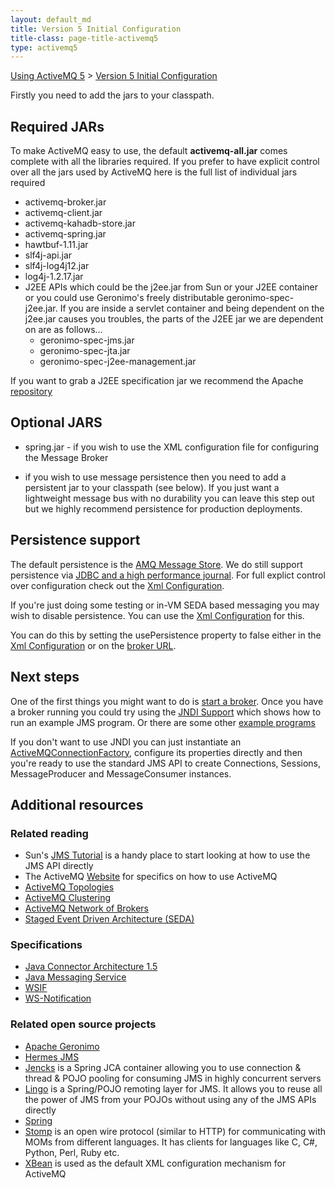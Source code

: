 ```yaml
---
layout: default_md
title: Version 5 Initial Configuration 
title-class: page-title-activemq5
type: activemq5
---
```


[Using ActiveMQ 5](using-activemq-5) > [Version 5 Initial Configuration](version-5-initial-configuration)

Firstly you need to add the jars to your classpath.

Required JARs
-------------

To make ActiveMQ easy to use, the default **activemq-all.jar** comes complete with all the libraries required. If you prefer to have explicit control over all the jars used by ActiveMQ here is the full list of individual jars required

*   activemq-broker.jar
*   activemq-client.jar
*   activemq-kahadb-store.jar
*   activemq-spring.jar
*   hawtbuf-1.11.jar
*   slf4j-api.jar
*   slf4j-log4j12.jar
*   log4j-1.2.17.jar
*   J2EE APIs which could be the j2ee.jar from Sun or your J2EE container or you could use Geronimo's freely distributable geronimo-spec-j2ee.jar. If you are inside a servlet container and being dependent on the j2ee.jar causes you troubles, the parts of the J2EE jar we are dependent on are as follows...
    *   geronimo-spec-jms.jar
    *   geronimo-spec-jta.jar
    *   geronimo-spec-j2ee-management.jar

If you want to grab a J2EE specification jar we recommend the Apache [repository](http://cvs.apache.org/repository/geronimo-spec/jars/)

Optional JARS
-------------

*   spring.jar - if you wish to use the XML configuration file for configuring the Message Broker

*   if you wish to use message persistence then you need to add a persistent jar to your classpath (see below). If you just want a lightweight message bus with no durability you can leave this step out but we highly recommend persistence for production deployments.

Persistence support
-------------------

The default persistence is the [AMQ Message Store](Persistence/amq-message-store). We do still support persistence via [JDBC and a high performance journal](persistence). For full explict control over configuration check out the [Xml Configuration](xml-configuration).

If you're just doing some testing or in-VM SEDA based messaging you may wish to disable persistence. You can use the [Xml Configuration](xml-configuration) for this.

You can do this by setting the usePersistence property to false either in the [Xml Configuration](xml-configuration) or on the [broker URL](configuring-transports).

Next steps
----------

One of the first things you might want to do is [start a broker](run-broker). Once you have a broker running you could try using the [JNDI Support](jndi-support) which shows how to run an example JMS program. Or there are some other [example programs](examples)

If you don't want to use JNDI you can just instantiate an [ActiveMQConnectionFactory](http://activemq.codehaus.org/maven/apidocs/org/apache/activemq/ActiveMQConnectionFactory.html), configure its properties directly and then you're ready to use the standard JMS API to create Connections, Sessions, MessageProducer and MessageConsumer instances.

Additional resources
--------------------

### Related reading

*   Sun's [JMS Tutorial](http://java.sun.com/products/jms/tutorial/) is a handy place to start looking at how to use the JMS API directly
*   The ActiveMQ [Website](http://activemq.org) for specifics on how to use ActiveMQ
*   [ActiveMQ Topologies](topologies)
*   [ActiveMQ Clustering](clustering)
*   [ActiveMQ Network of Brokers](networks-of-brokers)
*   [Staged Event Driven Architecture (SEDA)](http://www.eecs.harvard.edu/~mdw/proj/seda/)

### Specifications

*   [Java Connector Architecture 1.5](http://java.sun.com/j2ee/connector/)
*   [Java Messaging Service](http://java.sun.com/products/jms/index.jsp)
*   [WSIF](http://ws.apache.org/wsif/)
*   [WS-Notification](http://www-128.ibm.com/developerworks/webservices/library/specification/ws-notification/)

### Related open source projects

*   [Apache Geronimo](http://geronimo.apache.org/)
*   [Hermes JMS](http://www.hermesjms.com/)
*   [Jencks](http://jencks.org/) is a Spring JCA container allowing you to use connection & thread & POJO pooling for consuming JMS in highly concurrent servers
*   [Lingo](http://lingo.codehaus.org/) is a Spring/POJO remoting layer for JMS. It allows you to reuse all the power of JMS from your POJOs without using any of the JMS APIs directly
*   [Spring](http://www.springframework.org/)
*   [Stomp](http://stomp.codehaus.org/) is an open wire protocol (similar to HTTP) for communicating with MOMs from different languages. It has clients for languages like C, C#, Python, Perl, Ruby etc.
*   [XBean](http://xbean.org/) is used as the default XML configuration mechanism for ActiveMQ

